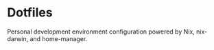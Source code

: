 # Dotfiles

Personal development environment configuration powered by Nix, nix-darwin, and home-manager.
